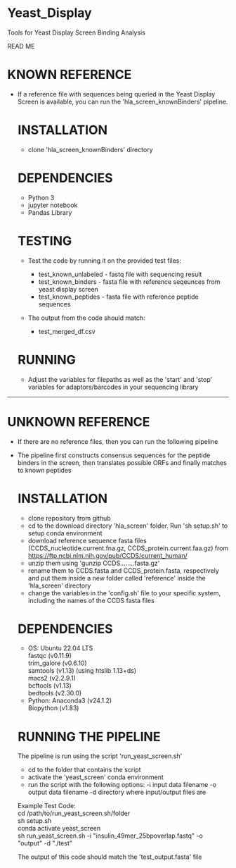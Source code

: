 # Yeast_Display
Tools for Yeast Display Screen Binding Analysis

READ ME

# KNOWN REFERENCE
- If a reference file with sequences being queried in the Yeast Display Screen is available, you can run the 'hla_screen_knownBinders' pipeline.

  # INSTALLATION
  - clone 'hla_screen_knownBinders' directory
  
  # DEPENDENCIES
  - Python 3
  - jupyter notebook
  - Pandas Library
 
  # TESTING
  - Test the code by running it on the provided test files:
    - test_known_unlabeled - fastq file with sequencing result
    - test_known_binders - fasta file with reference seqeunces from yeast display screen
    - test_known_peptides - fasta file with reference peptide sequences
  
  - The output from the code should match:
    - test_merged_df.csv
 
  # RUNNING
  - Adjust the variables for filepaths as well as the 'start' and 'stop' variables for adaptors/barcodes in your sequencing library

_________________________________________________________________________________________________________________________________________________________________

# UNKNOWN REFERENCE
- If there are no reference files, then you can run the following pipeline
- The pipeline first constructs consensus sequences for the peptide binders in the screen, then translates possible ORFs and finally matches to known peptides

	# INSTALLATION
	- clone repository from github
	- cd to the download directory 'hla_screen' folder. Run 'sh setup.sh' to setup conda environment
	- download reference sequence fasta files (CCDS_nucleotide.current.fna.gz, CCDS_protein.current.faa.gz) from https://ftp.ncbi.nlm.nih.gov/pub/CCDS/current_human/
	- 	unzip them using 'gunzip CCDS........fasta.gz'
	- 	rename them to CCDS.fasta and CCDS_protein.fasta, respectively and put them inside a new folder called 'reference' inside the 'hla_screen' directory
	- change the variables in the 'config.sh' file to your specific system, including the names of the CCDS fasta files
	
	# DEPENDENCIES
	- OS: Ubuntu 22.04 LTS  
		fastqc (v0.11.9)  
		trim_galore (v0.6.10)  
		samtools (v1.13) (using htslib 1.13+ds)  
		macs2 (v2.2.9.1)  
		bcftools (v1.13)  
		bedtools (v2.30.0)  
	- Python: Anaconda3 (v24.1.2)  
		Biopython (v1.83)  
	
	# RUNNING THE PIPELINE
	The pipeline is run using the script 'run_yeast_screen.sh'
	- cd to the folder that contains the script
	- activate the 'yeast_screen' conda environment
	- run the script with the following options:
		-i	input data filename
		-o	output data filename
		-d	directory where input/output files are
	
	Example Test Code:  
	cd /path/to/run_yeast_screen.sh/folder  
	sh setup.sh  
	conda activate yeast_screen  
	sh run_yeast_screen.sh -i "insulin_49mer_25bpoverlap.fastq" -o "output" -d "./test"  
	  
	The output of this code should match the 'test_output.fasta' file

